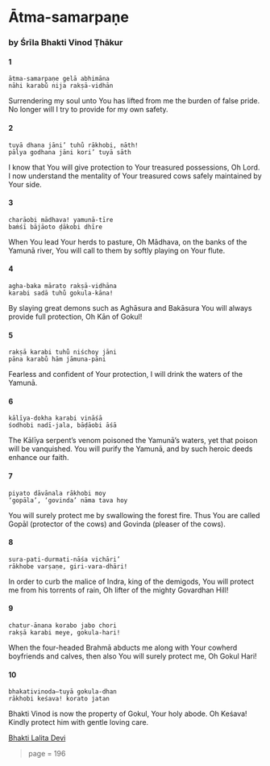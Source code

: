 # Ātma-samarpaṇe

### by Śrīla Bhakti Vinod Ṭhākur

#### 1

    ātma-samarpaṇe gelā abhimāna
    nāhi karabu̐ nija rakṣā-vidhān

Surrendering my soul unto You has lifted from me the burden of false pride. No longer will I try to provide for my own safety.

#### 2

    tuyā dhana jāni’ tuhu̐ rākhobi, nāth!
    pālya godhana jāni kori’ tuyā sāth

I know that You will give protection to Your treasured possessions, Oh Lord. I now understand the mentality of Your treasured cows safely maintained by Your side.

#### 3

    charāobi mādhava! yamunā-tīre
    baṁśī bājāoto ḍākobi dhīre

When You lead Your herds to pasture, Oh Mādhava, on the banks of the Yamunā river, You will call to them by softly playing on Your flute.

#### 4

    agha-baka mārato rakṣā-vidhāna
    karabi sadā tuhu̐ gokula-kāna!

By slaying great demons such as Aghāsura and Bakāsura You will always provide full protection, Oh Kān of Gokul!

#### 5

    rakṣā karabi tuhu̐ niśchoy jāni
    pāna karabu̐ hām jāmuna-pāni

Fearless and confident of Your protection, I will drink the waters of the Yamunā.

#### 6

    kālīya-dokha karabi vināśā
    śodhobi nadī-jala, bāḍāobi āśā

The Kālīya serpent’s venom poisoned the Yamunā’s waters, yet that poison will be vanquished. You will purify the Yamunā, and by such heroic deeds enhance our faith.

#### 7

    piyato dāvānala rākhobi moy
    ‘gopāla’, ‘govinda’ nāma tava hoy

You will surely protect me by swallowing the forest fire. Thus You are called Gopāl (protector of the cows) and Govinda (pleaser of the cows).

#### 8

    sura-pati-durmati-nāśa vichāri’
    rākhobe varṣaṇe, giri-vara-dhāri!

In order to curb the malice of Indra, king of the demigods, You will protect me from his torrents of rain, Oh lifter of the mighty Govardhan Hill!

#### 9

    chatur-ānana korabo jabo chori
    rakṣā karabi meye, gokula-hari!

When the four-headed Brahmā abducts me along with Your cowherd boyfriends and calves, then also You will surely protect me, Oh Gokul Hari!

#### 10

    bhakativinoda—tuyā gokula-dhan
    rākhobi keśava! korato jatan

Bhakti Vinod is now the property of Gokul, Your holy abode. Oh Keśava! Kindly protect him with gentle loving care.


[Bhakti Lalita Devi](https://soundcloud.com/bhakti-lalita-devi/atma-samarpane-bhakti-lalita-devi)


> page = 196